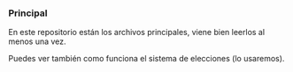 ### Principal

En este repositorio están los archivos principales, viene bien leerlos al menos una vez.

Puedes ver también como funciona el sistema de elecciones (lo usaremos).